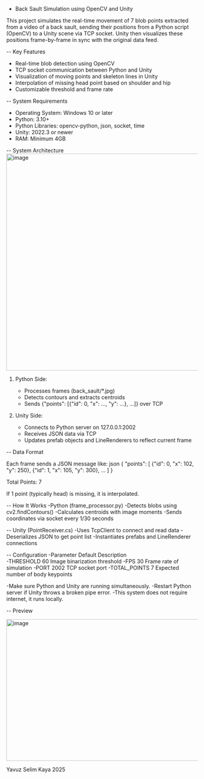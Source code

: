 - Back Sault Simulation using OpenCV and Unity

This project simulates the real-time movement of 7 blob points extracted from a video of a back sault, sending their positions from a Python script (OpenCV) to a Unity scene via TCP socket. 
Unity then visualizes these positions frame-by-frame in sync with the original data feed.

--  Key Features

- Real-time blob detection using OpenCV
- TCP socket communication between Python and Unity
- Visualization of moving points and skeleton lines in Unity
- Interpolation of missing head point based on shoulder and hip
- Customizable threshold and frame rate

-- System Requirements

- Operating System: Windows 10 or later  
- Python: 3.10+  
- Python Libraries: opencv-python, json, socket, time  
- Unity: 2022.3 or newer  
- RAM: Minimum 4GB  

-- System Architecture
<img width="556" height="571" alt="image" src="https://github.com/user-attachments/assets/c01fb102-4413-4d3c-99ed-442b60834374" />


1. Python Side:
   - Processes frames (back_sault/*.jpg)
   - Detects contours and extracts centroids
   - Sends {"points": [{"id": 0, "x": ..., "y": ...}, ...]} over TCP

2. Unity Side:
   - Connects to Python server on 127.0.0.1:2002
   - Receives JSON data via TCP
   - Updates prefab objects and LineRenderers to reflect current frame
   
-- Data Format

Each frame sends a JSON message like:
json
{
  "points": [
    {"id": 0, "x": 102, "y": 250},
    {"id": 1, "x": 105, "y": 300},
    ...
  ]
}

Total Points: 7

If 1 point (typically head) is missing, it is interpolated.


-- How It Works
  -Python (frame_processor.py)
  -Detects blobs using cv2.findContours()
  -Calculates centroids with image moments
  -Sends coordinates via socket every 1/30 seconds

 -- Unity (PointReceiver.cs)
    -Uses TcpClient to connect and read data
    -Deserializes JSON to get point list
    -Instantiates prefabs and LineRenderer connections

 -- Configuration
    -Parameter	Default	Description   
    -THRESHOLD	60	Image binarization threshold
    -FPS	30	Frame rate of simulation
    -PORT	2002	TCP socket port
    -TOTAL_POINTS	7	Expected number of body keypoints


  -Make sure Python and Unity are running simultaneously.
  -Restart Python server if Unity throws a broken pipe error.
  -This system does not require internet, it runs locally.

 -- Preview


<img width="828" height="373" alt="image" src="https://github.com/user-attachments/assets/3ff27eb6-dcb8-426d-99d9-8b1d95f29bba" />



Yavuz Selim Kaya 2025
